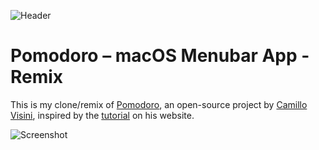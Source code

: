 ![Header](header.png)

# Pomodoro – macOS Menubar App - Remix

This is my clone/remix of [Pomodoro](https://github.com/visini/pomodoro/), an open-source project by [Camillo Visini](https://camillovisini.com), inspired by the [tutorial](https://camillovisini.com/article/create-macos-menu-bar-app-pomodoro/) on his website.

![Screenshot](screenshot.png)